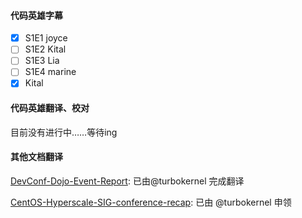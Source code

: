 #### 代码英雄字幕

- [x] S1E1 joyce
- [ ] S1E2 Kital
- [ ] S1E3 Lia
- [ ] S1E4 marine
- [x] Kital

#### 代码英雄翻译、校对
目前没有进行中……等待ing

#### 其他文档翻译
[DevConf-Dojo-Event-Report](https://github.com/COSSIG/COSSIG-Translation/blob/main/translated/DevConf-Dojo-Event-Report.md): 已由@turbokernel 完成翻译

[CentOS-Hyperscale-SIG-conference-recap](https://github.com/COSSIG/COSSIG-Translation/blob/main/sources/CentOS-Hyperscale-SIG-conference-recap.md): 已由 @turbokernel 申领
